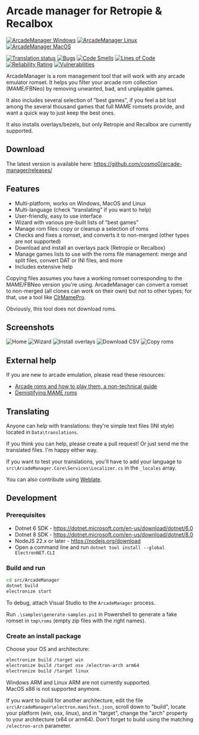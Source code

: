 # Arcade manager for Retropie & Recalbox

[![ArcadeManager Windows](https://github.com/cosmo0/arcade-manager/actions/workflows/win.yml/badge.svg)](https://github.com/cosmo0/arcade-manager/actions/workflows/win.yml)
[![ArcadeManager Linux](https://github.com/cosmo0/arcade-manager/actions/workflows/linux.yml/badge.svg)](https://github.com/cosmo0/arcade-manager/actions/workflows/linux.yml)
[![ArcadeManager MacOS](https://github.com/cosmo0/arcade-manager/actions/workflows/mac.yml/badge.svg)](https://github.com/cosmo0/arcade-manager/actions/workflows/mac.yml)

[![Translation status](https://hosted.weblate.org/widget/arcademanager/arcademanager-ui/svg-badge.svg)](https://hosted.weblate.org/engage/arcademanager/)
[![Bugs](https://sonarcloud.io/api/project_badges/measure?project=cosmo0_arcade-manager&metric=bugs)](https://sonarcloud.io/dashboard?id=cosmo0_arcade-manager)
[![Code Smells](https://sonarcloud.io/api/project_badges/measure?project=cosmo0_arcade-manager&metric=code_smells)](https://sonarcloud.io/dashboard?id=cosmo0_arcade-manager)
[![Lines of Code](https://sonarcloud.io/api/project_badges/measure?project=cosmo0_arcade-manager&metric=ncloc)](https://sonarcloud.io/dashboard?id=cosmo0_arcade-manager)
[![Reliability Rating](https://sonarcloud.io/api/project_badges/measure?project=cosmo0_arcade-manager&metric=reliability_rating)](https://sonarcloud.io/dashboard?id=cosmo0_arcade-manager)
[![Vulnerabilities](https://sonarcloud.io/api/project_badges/measure?project=cosmo0_arcade-manager&metric=vulnerabilities)](https://sonarcloud.io/dashboard?id=cosmo0_arcade-manager)

ArcadeManager is a rom management tool that will work with any arcade emulator romset. It helps you filter your arcade rom collection (MAME/FBNeo) by removing unwanted, bad, and unplayable games.

It also includes several selection of "best games", if you feel a bit lost among the several thousand games that full MAME romsets provide, and want a quick way to just keep the best ones.

It also installs overlays/bezels, but only Retropie and Recalbox are currently supported.

## Download

The latest version is available here: <https://github.com/cosmo0/arcade-manager/releases/>

## Features

* Multi-platform, works on Windows, MacOS and Linux
* Multi-language (check "translating" if you want to help)
* User-friendly, easy to use interface
* Wizard with various pre-built lists of "best games"
* Manage rom files: copy or cleanup a selection of roms
* Checks and fixes a romset, and converts it to non-merged (other types are not supported)
* Download and install an overlays pack (Retropie or Recalbox)
* Manage games lists to use with the roms file management: merge and split files, convert DAT or INI files, and more
* Includes extensive help

Copying files assumes you have a working romset corresponding to the MAME/FBNeo version you're using. ArcadeManager can convert a romset to non-merged (all clones can work on their own) but not to other types; for that, use a tool like [ClrMamePro](https://mamedev.emulab.it/clrmamepro/).

Obviously, this tool does not download roms.

## Screenshots

![Home](https://raw.githubusercontent.com/cosmo0/arcade-manager/docs/images/screen-home.png)
![Wizard](https://raw.githubusercontent.com/cosmo0/arcade-manager/docs/images/screen-wizard.png)
![Install overlays](https://raw.githubusercontent.com/cosmo0/arcade-manager/docs/images/screen-overlay-download.png)
![Download CSV](https://raw.githubusercontent.com/cosmo0/arcade-manager/docs/images/screen-csv-download.png)
![Copy roms](https://raw.githubusercontent.com/cosmo0/arcade-manager/docs/images/screen-rom-copy.png)

## External help

If you are new to arcade emulation, please read these resources:

* [Arcade roms and how to play them, a non-technical guide](https://retropie.org.uk/forum/topic/7247/)
* [Demistifying MAME roms](https://web.archive.org/web/20180101211010/https://choccyhobnob.com/mame/demystifying-mame-roms/)

## Translating

Anyone can help with translations: they're simple text files (INI style) located in `Data\translations`.

If you think you can help, please create a pull request! Or just send me the translated files. I'm happy either way.

If you want to test your translations, you'll have to add your language to `src\ArcadeManager.Core\Services\Localizer.cs` in the `_locales` array.

You can also contribute using [Weblate](https://hosted.weblate.org/projects/arcademanager/arcademanager-ui/).

## Development

### Prerequisites

* Dotnet 6 SDK - <https://dotnet.microsoft.com/en-us/download/dotnet/6.0>
* Dotnet 8 SDK - <https://dotnet.microsoft.com/en-us/download/dotnet/8.0>
* NodeJS 22.x or later - <https://nodejs.org/download>
* Open a command line and run `dotnet tool install --global ElectronNET.CLI`

### Build and run

````bash
cd src/ArcadeManager
dotnet build
electronize start
````

To debug, attach Visual Studio to the `ArcadeManager` process.

Run `.\samples\generate-samples.ps1` in Powershell to generate a fake romset in `tmp\roms` (empty zip files with the right names).

### Create an install package

Choose your OS and architecture:

````bash
electronize build /target win
electronize build /target osx /electron-arch arm64
electronize build /target linux
````

Windows ARM and Linux ARM are not currently supported.  
MacOS x86 is not supported anymore.

If you want to build for another architecture, edit the file `src\ArcadeManager\electron.manifest.json`, scroll down to "build", locate your platform (win, osx, linux), and in "target", change the "arch" property to your architecture (x64 or arm64). Don't forget to build using the matching `/electron-arch` parameter.
